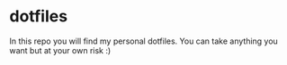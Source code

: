 # dotfiles
In this repo you will find my personal dotfiles. You can take anything you want but at your own risk :)
